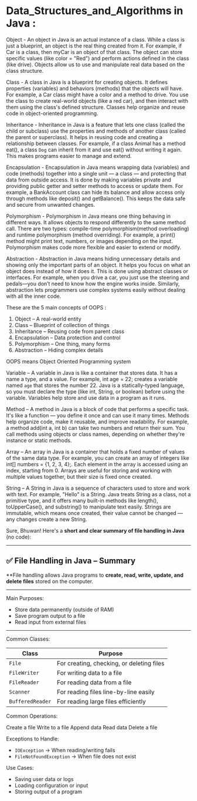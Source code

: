 # Data_Structures_and_Algorithms in Java :

Object - An object in Java is an actual instance of a class. While a class is just a blueprint, an object is the real thing created from it. For example, if Car is a class, then myCar is an object of that class. The object can store specific values (like color = "Red") and perform actions defined in the class (like drive). Objects allow us to use and manipulate real data based on the class structure.

Class - A class in Java is a blueprint for creating objects. It defines properties (variables) and behaviors (methods) that the objects will have. For example, a Car class might have a color and a method to drive. You use the class to create real-world objects (like a red car), and then interact with them using the class's defined structure. Classes help organize and reuse code in object-oriented programming.

Inheritance - Inheritance in Java is a feature that lets one class (called the child or subclass) use the properties and methods of another class (called the parent or superclass). It helps in reusing code and creating a relationship between classes. For example, if a class Animal has a method eat(), a class `Dog` can inherit from it and use eat() without writing it again. This makes programs easier to manage and extend.

Encapsulation - Encapsulation in Java means wrapping data (variables) and code (methods) together into a single unit — a class — and protecting that data from outside access. It is done by making variables private and providing public getter and setter methods to access or update them. For example, a BankAccount class can hide its balance and allow access only through methods like deposit() and getBalance(). This keeps the data safe and secure from unwanted changes.

Polymorphism - Polymorphism in Java means one thing behaving in different ways. It allows objects to respond differently to the same method call. There are two types: compile-time polymorphism(method overloading) and runtime polymorphism (method overriding). For example, a print() method might print text, numbers, or images depending on the input. Polymorphism makes code more flexible and easier to extend or modify.

Abstraction - Abstraction in Java means hiding unnecessary details and showing only the important parts of an object. It helps you focus on what an object does instead of how it does it. This is done using abstract classes or interfaces. For example, when you drive a car, you just use the steering and pedals—you don’t need to know how the engine works inside. Similarly, abstraction lets programmers use complex systems easily without dealing with all the inner code.

These are the 5 main concepts of OOPS :

1. Object –  A real-world entity
2. Class – Blueprint of collection of things 
3. Inheritance  – Reusing code from parent class
4. Encapsulation – Data protection and control
5. Polymorphism – One thing, many forms
6. Abstraction – Hiding complex details

OOPS means Object Oriented Programming system


Variable – A variable in Java is like a container that stores data. It has a name a type, and a value. For example, int age = 22; creates a variable named `age` that stores the number 22. Java is a statically-typed language, so you must declare the type (like int, String, or boolean) before using the variable. Variables help store and use data in a program as it runs.

Method – A method in Java is a block of code that performs a specific task. It's like a function — you define it once and can use it many times. Methods help organize code, make it reusable, and improve readability. For example, a method add(int a, int b) can take two numbers and return their sum. You call methods using objects or class names, depending on whether they're instance or static methods.

Array – An array in Java is a container that holds a fixed number of values of the same data type. For example, you can create an array of integers like int[] numbers = {1, 2, 3, 4};. Each element in the array is accessed using an index, starting from 0. Arrays are useful for storing and working with multiple values together, but their size is fixed once created.

String –  A String in Java is a sequence of characters used to store and work with text. For example, "Hello" is a String. Java treats String as a class, not a primitive type, and it offers many built-in methods like length(), toUpperCase(), and substring() to manipulate text easily. Strings are immutable, which means once created, their value cannot be changed — any changes create a new String.

Sure, Bhuwan! Here's a **short and clear summary of file handling in Java** (no code):

---

## ✅ File Handling in Java – Summary

**File handling allows Java programs to **create, read, write, update, and delete files** stored on the computer.

---

 Main Purposes:

* Store data permanently (outside of RAM)
* Save program output to a file
* Read input from external files

---

 Common Classes:

| Class            | Purpose                                   |
| ---------------- | ----------------------------------------- |
| `File`           | For creating, checking, or deleting files |
| `FileWriter`     | For writing data to a file                |
| `FileReader`     | For reading data from a file              |
| `Scanner`        | For reading files line-by-line easily     |
| `BufferedReader` | For reading large files efficiently       |


 Common Operations:

  Create a file
  Write to a file
  Append data
  Read data
  Delete a file

 Exceptions to Handle:

* `IOException` → When reading/writing fails
* `FileNotFoundException` → When file does not exist

 Use Cases:

* Saving user data or logs
* Loading configuration or input
* Storing output of a program

